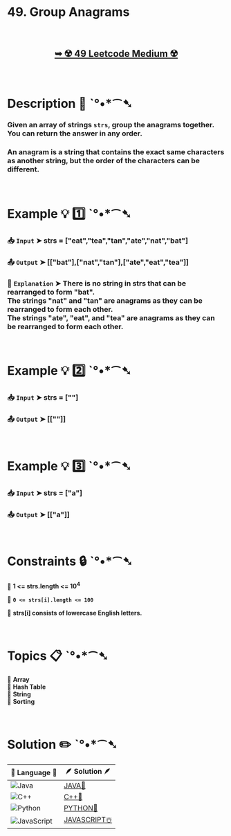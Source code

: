 # 49. Group Anagrams

</br>

<h2 align="center"> 

<a href="https://leetcode.com/problems/group-anagrams/description/"><strong>➥ ☢️ 49 Leetcode Medium ☢️ </strong></a>
</h2>

</br>

# Description 📜 ˋ°•*⁀➷

### Given an array of strings `strs`, group the anagrams together. You can return the answer in any order.

### An anagram is a string that contains the exact same characters as another string, but the order of the characters can be different.

</br>

# Example 💡 1️⃣ ˋ°•*⁀➷

  ### 📥 `Input`  ➤  strs = ["eat","tea","tan","ate","nat","bat"]

  ### 📤 `Output`  ➤  [["bat"],["nat","tan"],["ate","eat","tea"]]

  ### 🔦 `Explanation`  ➤ There is no string in strs that can be rearranged to form "bat".</br> The strings "nat" and "tan" are anagrams as they can be rearranged to form each other.</br> The strings "ate", "eat", and "tea" are anagrams as they can be rearranged to form each other.

</br>

# Example 💡 2️⃣ ˋ°•*⁀➷

  ### 📥 `Input` ➤  strs = [""]

  ### 📤 `Output`  ➤ [[""]]

</br>

# Example 💡 3️⃣ ˋ°•*⁀➷

  ### 📥 `Input` ➤ strs = ["a"]

  ### 📤 `Output`  ➤ [["a"]]

</br>

# Constraints 🔒 ˋ°•*⁀➷

🔹 **1 <= strs.length <= 10<sup>4</sup>** </br>

🔹 **`0 <= strs[i].length <= 100`** </br>

🔹 **strs[i] consists of lowercase English letters.** </br>

</br>

# Topics 📋 ˋ°•*⁀➷

🔸 **Array**  </br>
🔸 **Hash Table**  </br>
🔸 **String**  </br>
🔸 **Sorting**  </br>

</br>

# Solution ✏️ ˋ°•*⁀➷

| 📒 Language 📒  | 🪶 Solution 🪶 |
| ------------- | ------------- |
|  ![Java](https://img.shields.io/badge/java-%23ED8B00.svg?style=for-the-badge&logo=openjdk&logoColor=white)  | [JAVA🍁]() |
|  ![C++](https://img.shields.io/badge/c++-%2300599C.svg?style=for-the-badge&logo=c%2B%2B&logoColor=white)  | [C++🎲]()  |
|  ![Python](https://img.shields.io/badge/python-3670A0?style=for-the-badge&logo=python&logoColor=ffdd54)    | [PYTHON🍰]() |
| ![JavaScript](https://img.shields.io/badge/javascript-%23323330.svg?style=for-the-badge&logo=javascript&logoColor=%23F7DF1E)   | [JAVASCRIPT☃️]() |
